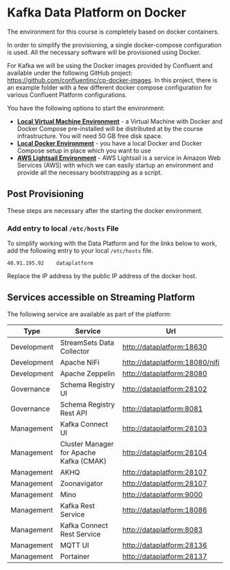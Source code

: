 # Kafka Data Platform on Docker

The environment for this course is completely based on docker containers. 

In order to simplify the provisioning, a single docker-compose configuration is used. All the necessary software will be provisioned using Docker.  

For Kafka we will be using the Docker images provided by Confluent and available under the following GitHub project: <https://github.com/confluentinc/cp-docker-images>. In this project, there is an example folder with a few different docker compose configuration for various Confluent Platform configurations.

You have the following options to start the environment:

 * [**Local Virtual Machine Environment**](./LocalVirtualMachine.md) - a Virtual Machine with Docker and Docker Compose pre-installed will be distributed at by the course infrastructure. You will need 50 GB free disk space.
 * [**Local Docker Environment**](./LocalDocker.md) - you have a local Docker and Docker Compose setup in place which you want to use
 * [**AWS Lightsail Environment**](./Lightsail.md) - AWS Lightsail is a service in Amazon Web Services (AWS) with which we can easily startup an environment and provide all the necessary bootstrapping as a script.

## Post Provisioning

These steps are necessary after the starting the docker environment. 

### Add entry to local `/etc/hosts` File

To simplify working with the Data Platform and for the links below to work, add the following entry to your local `/etc/hosts` file. 

```
40.91.195.92	dataplatform
```

Replace the IP address by the public IP address of the docker host. 

## Services accessible on Streaming Platform
The following service are available as part of the platform:

Type | Service | Url
------|------- | -------------
Development | StreamSets Data Collector | <http://dataplatform:18630>
Development | Apache NiFi | <http://dataplatform:18080/nifi>
Development | Apache Zeppelin | <http://dataplatform:28080>
Governance | Schema Registry UI  | <http://dataplatform:28102>
Governance | Schema Registry Rest API  | <http://dataplatform:8081>
Management | Kafka Connect UI | <http://dataplatform:28103>
Management | Cluster Manager for Apache Kafka (CMAK)  | <http://dataplatform:28104>
Management | AKHQ  | <http://dataplatform:28107>
Management | Zoonavigator  | <http://dataplatform:28107>
Management | Mino | <http://dataplatform:9000>
Management | Kafka Rest Service | <http://dataplatform:18086>
Management | Kafka Connect Rest Service | <http://dataplatform:8083>
Management | MQTT UI | <http://dataplatform:28136>
Management | Portainer | <http://dataplatform:28137>

